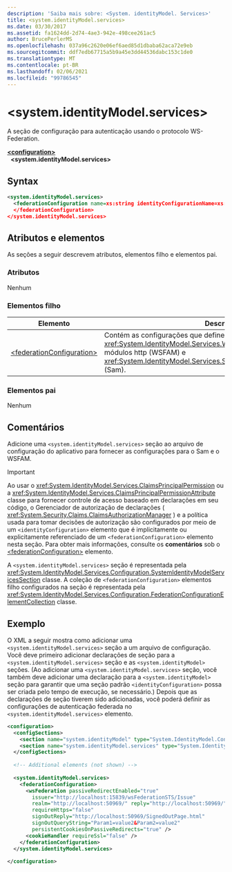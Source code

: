 ```yaml
---
description: 'Saiba mais sobre: <System. identityModel. Services>'
title: <system.identityModel.services>
ms.date: 03/30/2017
ms.assetid: fa1624dd-2d74-4ae3-942e-498cee261ac5
author: BrucePerlerMS
ms.openlocfilehash: 037a96c2620e06ef6aed85d1dbaba62aca72e9eb
ms.sourcegitcommit: ddf7edb67715a5b9a45e3dd44536dabc153c1de0
ms.translationtype: MT
ms.contentlocale: pt-BR
ms.lasthandoff: 02/06/2021
ms.locfileid: "99786545"
---
```

# \<system.identityModel.services>

A seção de configuração para autenticação usando o protocolo WS-Federation.  
  
[**\<configuration>**](../configuration-element.md)\
&nbsp;&nbsp;**\<system.identityModel.services>**  
  
## <a name="syntax"></a>Syntax  
  
```xml  
<system.identityModel.services>  
  <federationConfiguration name=xs:string identityConfigurationName=xs:string>  
  </federationConfiguration>  
</system.identityModel.services>  
```  
  
## <a name="attributes-and-elements"></a>Atributos e elementos  

 As seções a seguir descrevem atributos, elementos filho e elementos pai.  
  
### <a name="attributes"></a>Atributos  

 Nenhum  
  
### <a name="child-elements"></a>Elementos filho  
  
|Elemento|Descrição|  
|-------------|-----------------|  
|[\<federationConfiguration>](federationconfiguration.md)|Contém as configurações que definem os <xref:System.IdentityModel.Services.WSFederationAuthenticationModule> módulos http (WSFAM) e <xref:System.IdentityModel.Services.SessionAuthenticationModule> (Sam).|  
  
### <a name="parent-elements"></a>Elementos pai  

 Nenhum  
  
## <a name="remarks"></a>Comentários  

 Adicione uma `<system.identityModel.services>` seção ao arquivo de configuração do aplicativo para fornecer as configurações para o Sam e o WSFAM.  
  
> [!IMPORTANT]
> Ao usar o <xref:System.IdentityModel.Services.ClaimsPrincipalPermission> ou a <xref:System.IdentityModel.Services.ClaimsPrincipalPermissionAttribute> classe para fornecer controle de acesso baseado em declarações em seu código, o Gerenciador de autorização de declarações ( <xref:System.Security.Claims.ClaimsAuthorizationManager> ) e a política usada para tomar decisões de autorização são configurados por meio de um `<identityConfiguration>` elemento que é implicitamente ou explicitamente referenciado de um `<federationConfiguration>` elemento nesta seção. Para obter mais informações, consulte os **comentários** sob o [\<federationConfiguration>](federationconfiguration.md) elemento.  
  
 A `<system.identityModel.services>` seção é representada pela <xref:System.IdentityModel.Services.Configuration.SystemIdentityModelServicesSection> classe. A coleção de `<federationConfiguration>` elementos filho configurados na seção é representada pela <xref:System.IdentityModel.Services.Configuration.FederationConfigurationElementCollection> classe.  
  
## <a name="example"></a>Exemplo  

 O XML a seguir mostra como adicionar uma `<system.identityModel.services>` seção a um arquivo de configuração. Você deve primeiro adicionar declarações de seção para a `<system.identityModel.services>` seção e as `<system.identityModel>` seções. (Ao adicionar uma `<system.identityModel.services>` seção, você também deve adicionar uma declaração para a `<system.identityModel>` seção para garantir que uma seção padrão `<identityConfiguration>` possa ser criada pelo tempo de execução, se necessário.) Depois que as declarações de seção tiverem sido adicionadas, você poderá definir as configurações de autenticação federada no `<system.identityModel.services>` elemento.  
  
```xml  
<configuration>  
  <configSections>  
    <section name="system.identityModel" type="System.IdentityModel.Configuration.SystemIdentityModelSection, System.IdentityModel, Version=4.0.0.0, Culture=neutral, PublicKeyToken=B77A5C561934E089" />  
    <section name="system.identityModel.services" type="System.IdentityModel.Services.Configuration.SystemIdentityModelServicesSection, System.IdentityModel.Services, Version=4.0.0.0, Culture=neutral, PublicKeyToken=B77A5C561934E089" />  
  </configSections>  
  
  <!-- Additional elements (not shown) -->  
  
  <system.identityModel.services>  
    <federationConfiguration>  
      <wsFederation passiveRedirectEnabled="true"
        issuer="http://localhost:15839/wsFederationSTS/Issue"
        realm="http://localhost:50969/" reply="http://localhost:50969/"
        requireHttps="false"
        signOutReply="http://localhost:50969/SignedOutPage.html"
        signOutQueryString="Param1=value2&Param2=value2"
        persistentCookiesOnPassiveRedirects="true" />  
      <cookieHandler requireSsl="false" />  
    </federationConfiguration>  
  </system.identityModel.services>  
  
</configuration>  
```
